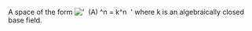 A space of the form
!['  (A) \^n = k\^n  '](../dictionary/equation_images/1308.1..png) where
k is an algebraically closed base field.
